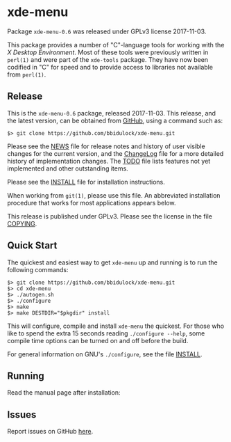 [xde-menu -- read me first file.  2017-11-03]: #

xde-menu
===============

Package `xde-menu-0.6` was released under GPLv3 license 2017-11-03.

This package provides a number of "C"-language tools for working with
the _X Desktop Environment_.  Most of these tools were previously
written in `perl(1)` and were part of the `xde-tools` package.  They
have now been codified in "C" for speed and to provide access to
libraries not available from `perl(1)`.


Release
-------

This is the `xde-menu-0.6` package, released 2017-11-03.  This
release, and the latest version, can be obtained from [GitHub][1], using
a command such as:

    $> git clone https://github.com/bbidulock/xde-menu.git

Please see the [NEWS][3] file for release notes and history of user
visible changes for the current version, and the [ChangeLog][4] file for
a more detailed history of implementation changes.  The [TODO][5] file
lists features not yet implemented and other outstanding items.

Please see the [INSTALL][7] file for installation instructions.

When working from `git(1)`, please use this file.  An abbreviated
installation procedure that works for most applications appears below.

This release is published under GPLv3.  Please see the license in the
file [COPYING][9].


Quick Start
-----------

The quickest and easiest way to get `xde-menu` up and running is to run
the following commands:

    $> git clone https://github.com/bbidulock/xde-menu.git
    $> cd xde-menu
    $> ./autogen.sh
    $> ./configure
    $> make
    $> make DESTDIR="$pkgdir" install

This will configure, compile and install `xde-menu` the quickest.  For
those who like to spend the extra 15 seconds reading `./configure
--help`, some compile time options can be turned on and off before the
build.

For general information on GNU's `./configure`, see the file
[INSTALL][7].


Running
-------

Read the manual page after installation:


Issues
------

Report issues on GitHub [here][2].



[1]: https://github.com/bbidulock/xde-menu
[2]: https://github.com/bbidulock/xde-menu/issues
[3]: https://github.com/bbidulock/xde-menu/blob/0.6/NEWS
[4]: https://github.com/bbidulock/xde-menu/blob/0.6/ChangeLog
[5]: https://github.com/bbidulock/xde-menu/blob/0.6/TODO
[6]: https://github.com/bbidulock/xde-menu/blob/0.6/COMPLIANCE
[7]: https://github.com/bbidulock/xde-menu/blob/0.6/INSTALL
[8]: https://github.com/bbidulock/xde-menu/blob/0.6/LICENSE
[9]: https://github.com/bbidulock/xde-menu/blob/0.6/COPYING

[ vim: set ft=markdown sw=4 tw=72 nocin nosi fo+=tcqlorn spell: ]: #
